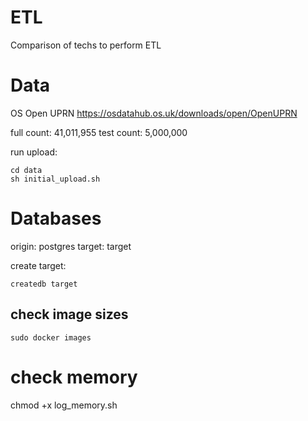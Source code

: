 # ETL

Comparison of techs to perform ETL

# Data

OS Open UPRN
https://osdatahub.os.uk/downloads/open/OpenUPRN

full count: 41,011,955
test count: 5,000,000

run upload:
```
cd data
sh initial_upload.sh
```

# Databases

origin: postgres
target: target

create target:
```
createdb target
```

## check image sizes
```
sudo docker images
```
# check memory
chmod +x log_memory.sh